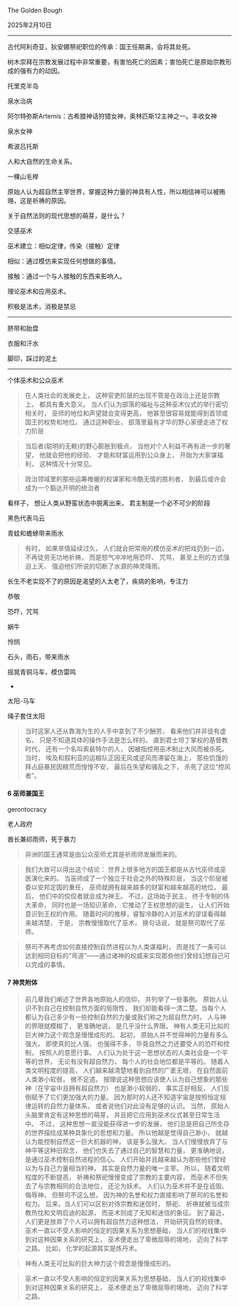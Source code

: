 The Golden Bough

2025年2月10日

---

古代阿利奇亚，狄安娜祭祀职位的传承：国王任期满，会将其处死。

树木崇拜在宗教发展过程中非常重要，有害怕死亡的因素；害怕死亡是原始宗教形成的强有力的动因。

托里克半岛

泉水治病

阿尔特弥斯Artemis：古希腊神话狩猎女神，奥林匹斯12主神之一。丰收女神

泉水女神

希波吕托斯

人和大自然的生命关系。

一棵山毛榉

原始人认为超自然主宰世界，掌握这种力量的神具有人性，所以相信神可以被贿赂，这是祈祷的原因。

关于自然法则的现代思想的萌芽，是什么？

交感巫术

巫术建立：相似定律，传染（接触）定律

相似：通过模仿来实现任何想做的事情。

接触：通过一个与人接触的东西来影响人。

理论巫术和应用巫术。

积极是法术，消极是禁忌

---

脐带和胎盘

衣服和汗水

脚印，踩过的泥土

---

个体巫术和公众巫术

> 在人类社会的发展史上， 这种官吏阶层的出现不管是在政治上还是宗教上， 都具有重大意义。 当人们认为部落的福祉与这种巫术仪式的举行密切相关时， 巫师的地位和声望就会变得更高， 他甚至很容易就能得到首领或国王的权势和地位。 通过这种职业， 部落里最有才华的野心家便走进了权力阶层  



> 当后者(聪明的无赖)的野心膨胀到极点， 当他对个人利益不再有进一步的奢望， 他就会把他的经验、 才能和财富运用到公众身上， 开始为大家谋福利， 这种情况十分常见。  



> 政治领域里的那些运筹帷幄的权谋家和冷酷无情的胜利者， 到最后或许会成为一个豁达开明的统治者  

看样子， 想让人类从野蛮状态中脱离出来， 君主制是一个必不可少的阶段  

黑色代表乌云

青蛙和蟾蜍带来雨水

> 有时， 如果旱情延续过久， 人们就会把常用的模仿巫术的把戏扔到一边， 不再徒劳无功地祈祷， 而是怒气冲冲地用恐吓、 咒骂， 甚至上刑的方式强迫上天、 强迫他们所说的切断了水源的神灵降雨。  

长生不老实现不了的原因是渴望的人太老了，疾病的影响，专注力

恭敬

恐吓，咒骂

蜗牛

怜悯

石头，雨石，带来雨水

摇晃青铜马车，模仿雷鸣

-

太阳-马车

绳子套住太阳

> 当时这家人还从靠海为生的人手中拿到了不少酬劳， 看来他们并非徒有虚名， 只是不知道具体的操作手法是怎么样的。 直到君士坦丁掌权的基督教时代， 还有一个名叫索裴特尔的人， 因被指控用巫术制止大风而被杀死。 当时， 埃及和叙利亚的运粮队正因无风或逆风而滞留在海上， 那些饥饿的拜占庭暴民因粮荒而惶惶不安， 最后在失望和骚乱之下， 杀死了这位“控风者”。  

#### 6 巫师兼国王

gerontocracy

老人政府

酋长兼祁雨师，死于暴力

> 非洲的国王通常是由公众巫师尤其是祈雨师发展而来的。   



> 我们大致可以得出这个结论： 世界上很多地方的国王都是从古代巫师或巫医演化来的。 当巫师成了一个独立于社会之外的特殊阶层， 当这个阶层被委以安邦定国的重任， 巫师就拥有越来越多的财富和越来越高的地位， 最后， 他们中的佼佼者就会成为神王。 不过，这场始于民主， 终于专制的伟大革命， 同时也是一场知识革命， 它推动了王权思想的诞生， 让人们开始意识到王权的作用。 随着时间的推移，睿智冷静的人对巫术的谬误看得越来越清楚， 于是， 宗教慢慢取代了巫术， 换句话说， 就是祭司取代了巫师。  

> 祭司不再考虑如何直接控制自然进程以为人类谋福利， 而是找了一条可以达到相同目标的“弯道”——通过诸神的权威来实现那些他们曾经幻想自己可以完成的事情。  

#### 7 神灵附体

> 前几章我们阐述了世界各地原始人的信仰， 并列举了一些事例。 原始人认识不到自己在控制自然方面的局限性， 我们却能看得一清二楚。当每个人都认为自己多少有一些控制自然的力量或我们称之为超自然力时， 人与神的界限就模糊了， 更准确地说， 是几乎没什么界限。 神有人类无可比拟的巨大神力这个观念是慢慢成形的。 起初， 原始人并不觉得神的力量有多么强大， 即使真的比人强， 也强得不多， 毕竟自然之力还要受人的恐吓和控制， 按照人的意愿行事。 人们认为处于这一思想状态的人类社会是一个平等的世界， 无论有没有超自然力， 每个人的社会地位都是平等的。 随着人类文明程度的提高， 人们越来越清楚地看到自然的广袤无垠， 在自然面前人类渺小软弱， 微不足道。 按理说这种思想应该使人认为自己想象的那些神（在宇宙中且拥有超自然力） 也是渺小软弱的， 事实正好相反， 人们反倒赋予了它们更加强大的力量。 因为那时的人还不知道宇宙是按照恒定规律运转的自然力量体系， 或者说他们对此没有足够的认识。 当然， 原始人头脑里肯定有这种思想的萌芽， 并且把它应用到巫术仪式甚至日常生活中。 不过， 这种思想一直没能获得进一步的发展， 他们总是把自己所生存的世界描绘成某种具象化的思想和力量。 所以他越是觉得自己渺小， 就越认为能控制自然这一巨大机器的神， 该是多么强大。 当人们慢慢放弃了与神平等这种旧观念， 他们也失去了通过自己的智慧和力量， 更准确地说， 是通过巫术控制自然进程的信心。 人们开始并且越来越认为那些他们曾经以为与自己力量相当的神， 其实是自然力量的唯一主宰。 所以， 随着文明程度的不断提高， 祈祷和祭祀慢慢变成了宗教的主要内容， 而巫术不但失去了与宗教相同的合法地位， 还沦为妖术。 人们认为巫术并不是在诋毁、 侮辱神， 但祭司不这么想， 因为神的名誉和权力直接影响了祭司的名誉和权力。 后来，当人们可以区别对待宗教和迷信时， 祭祀、 祈祷就被当成宗教热忱和文明启迪的起源， 而巫术则成了无知和迷信的象征。 到了最近， 人们更是放弃了个人可以拥有超自然力这种想法， 开始研究自然的规律。 巫术一直以不受人影响的恒定的因果关系为思想基础， 当人们的视线集中到对这种因果关系的研究上， 巫术便走出了卑微屈辱的境地， 迈向了科学之路。 比如， 化学的起源其实是炼丹术。  

> 神有人类无可比拟的巨大神力这个观念是慢慢成形的。   

> 巫术一直以不受人影响的恒定的因果关系为思想基础， 当人们的视线集中到对这种因果关系的研究上， 巫术便走出了卑微屈辱的境地， 迈向了科学之路。   
